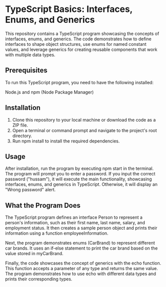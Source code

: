 # TypeScript Basics: Interfaces, Enums, and Generics
This repository contains a TypeScript program showcasing the concepts of interfaces, enums, and generics. The code demonstrates how to define interfaces to shape object structures, use enums for named constant values, and leverage generics for creating reusable components that work with multiple data types.

## Prerequisites
To run this TypeScript program, you need to have the following installed:

Node.js and npm (Node Package Manager)

## Installation
1. Clone this repository to your local machine or download the code as a ZIP file.
2. Open a terminal or command prompt and navigate to the project's root directory.
3. Run npm install to install the required dependencies.

## Usage
After installation, run the program by executing npm start in the terminal.
The program will prompt you to enter a password. If you input the correct password ("hussam"), it will execute the main functionality, showcasing interfaces, enums, and generics in TypeScript. Otherwise, it will display an "Wrong password" alert.

## What the Program Does
The TypeScript program defines an interface Person to represent a person's information, such as their first name, last name, salary, and employment status. It then creates a sample person object and prints their information using a function employeeInformation.

Next, the program demonstrates enums (CarBrand) to represent different car brands. It uses an if-else statement to print the car brand based on the value stored in myCarBrand.

Finally, the code showcases the concept of generics with the echo function. This function accepts a parameter of any type and returns the same value. The program demonstrates how to use echo with different data types and prints their corresponding types.
